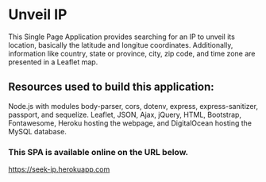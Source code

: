 # Unveil IP 
This Single Page Application provides searching for an IP to unveil its location, basically the latitude and longitue coordinates. Additionally, information like country, state or province, city, zip code, and time zone are presented in a Leaflet map. 

## Resources used to build this application:
Node.js with modules body-parser, cors, dotenv, express, express-sanitizer, passport, and sequelize.
Leaflet, JSON, Ajax, jQuery, HTML, Bootstrap, Fontawesome, Heroku hosting the webpage, and DigitalOcean hosting the MySQL database.

### This SPA is available online on the URL below.
https://seek-ip.herokuapp.com


